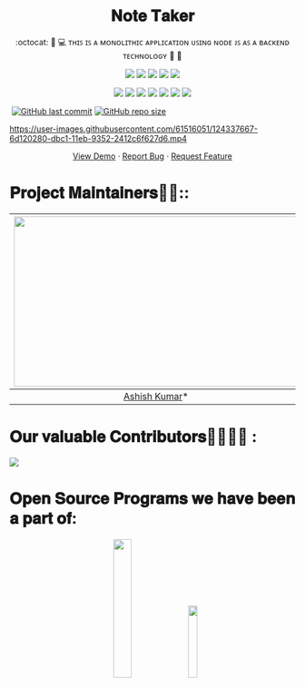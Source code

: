 <h1 align="center">𝐍𝐨𝐭𝐞 𝐓𝐚𝐤𝐞𝐫</h1>
<p align="center">
:octocat: 🌟 💻 ᴛʜɪꜱ ɪꜱ ᴀ ᴍᴏɴᴏʟɪᴛʜɪᴄ ᴀᴘᴘʟɪᴄᴀᴛɪᴏɴ ᴜꜱɪɴɢ ɴᴏᴅᴇ ᴊꜱ ᴀꜱ ᴀ ʙᴀᴄᴋᴇɴᴅ ᴛᴇᴄʜɴᴏʟᴏɢʏ 🎯 🚀<p>
<div align="center">

<a href="https://github.com/Ashish2030/E-Commerce-Website-Using-NodeJS"><img src="https://badges.frapsoft.com/os/v1/open-source.svg?v=103"></a>
<a href="https://github.com/Ashish2030/E-Commerce-Website-Using-NodeJS"><img src="https://img.shields.io/badge/Built%20by-developers%20%3C%2F%3E-0059b3"></a>
<a href="https://github.com/Ashish2030/E-Commerce-Website-Using-NodeJS"><img src="https://img.shields.io/static/v1.svg?label=Contributions&message=Welcome&color=yellow"></a>
<a href="https://github.com/smaranjitghose/"><img src="https://img.shields.io/badge/Maintained%3F-yes-brightgreen.svg?v=103"></a>
<a href="https://github.com/Ashish2030/E-Commerce-Website-Using-NodeJS/blob/master/LICENSE"><img src="https://img.shields.io/badge/license-MIT-blue.svg?v=103"></a>

<a href="https://github.com/Ashish2030/E-Commerce-Website-Using-NodeJS/graphs/contributors"><img src="https://img.shields.io/github/contributors/Ashish2030/E-Commerce-Website-Using-NodeJS?color=brightgreen"></a>
<a href="https://github.com/Ashish2030/E-Commerce-Website-Using-NodeJS/stargazers"><img src="https://img.shields.io/github/stars/Ashish2030/E-Commerce-Website-Using-NodeJS?color=0059b3"></a>
<a href="https://github.com/Ashish2030/E-Commerce-Website-Using-NodeJS/network/members"><img src="https://img.shields.io/github/forks/Ashish2030/E-Commerce-Website-Using-NodeJS?color=yellow"></a>
<a href="https://github.com/Ashish2030/E-Commerce-Website-Using-NodeJS/issues"><img src="https://img.shields.io/github/issues/Ashish2030/E-Commerce-Website-Using-NodeJS?color=0059b3"></a>
<a href="https://github.com/Ashish2030/E-Commerce-Website-Using-NodeJS/issues?q=is%3Aissue+is%3Aclosed"><img src="https://img.shields.io/github/issues-closed-raw/Ashish2030/E-Commerce-Website-Using-NodeJS?color=yellow"></a>
<a href="https://github.com/Ashish2030/E-Commerce-Website-Using-NodeJS/pulls"><img src="https://img.shields.io/github/issues-pr/Ashish2030/E-Commerce-Website-Using-NodeJS?color=brightgreen"></a>
<a href="https://github.com/Ashish2030/E-Commerce-Website-Using-NodeJS/pulls?q=is%3Apr+is%3Aclosed"><img src="https://img.shields.io/github/issues-pr-closed-raw/Ashish2030/E-Commerce-Website-Using-NodeJS?color=0059b3"></a> 
</div>

	
<!-- <p align="center">
 <a href="https://github.com/ashish2030/E-Commerce-Website-Using-NodeJS/fork" target="blank">
 <img src="https://img.shields.io/github/forks/ashish2030/E-Commerce-Website-Using-NodeJS?style=flat-square" alt="Swagger forks"/>
</a>
<a href="https://github.com/ashish2030/Swagger/stargazers" target="blank">
<img src="https://img.shields.io/github/stars/ashish2030/E-Commerce-Website-Using-NodeJS?style=flat-square" alt="EmailSender-Rest-API-Backend-Of-frontend-Using-javascript"/>
</a>
<a href="https://github.com/ashish2030/E-Commerce-Website-Using-NodeJS/issues" target="blank">
<img src="https://img.shields.io/github/issues/ashish2030/E-Commerce-Website-Using-NodeJS?style=flat-square" alt="EmailSender-Rest-API-Backend-Of-frontend-Using-javascript"/>
</a>
<a href="https://github.com/ashish2030/E-Commerce-Website-Using-NodeJS/pulls" target="blank">
<img src="https://img.shields.io/github/issues-pr/ashish2030/E-Commerce-Website-Using-NodeJS?style=flat-square" alt="EmailSender-Rest-API-Backend-Of-frontend-Using-javascript"/>
</a>
</p> -->


&nbsp;[![GitHub last commit](https://img.shields.io/github/last-commit/ashish2030/E-Commerce-Website-Using-NodeJS)](https://github.com/ashish2030/E-Commerce-Website-Using-NodeJS/commits/master)
[![GitHub repo size](https://img.shields.io/github/repo-size/ashish2030/E-Commerce-Website-Using-NodeJS)](https://github.com/ashish2030/E-Commerce-Website-Using-NodeJS/archive/master.zip)



https://user-images.githubusercontent.com/61516051/124337667-6d120280-dbc1-11eb-9352-2412c6f627d6.mp4



	

   <p align="center">
    <a href="https://www.careercup.com/question?id=5750856565653504" target="blank">View Demo</a>
    ·
    <a href="https://github.com/ashish2030/E-Commerce-Website-Using-NodeJS/issues/new/choose">Report Bug</a>
    ·
    <a href="https://github.com/ashish2030/E-Commerce-Website-Using-NodeJS/issues/new/choose">Request Feature</a>
</p>
<h1 align="left">𝐏𝐫𝐨𝐣𝐞𝐜𝐭 𝐌𝐚𝐢𝐧𝐭𝐚𝐢𝐧𝐞𝐫𝐬👨🏫::</h1>


| <img src = "https://github.com/Ashish2030/E-Commerce-Website-Using-NodeJS/blob/master/public/css/Assets/a.jpg" width = 500 height = 300> | <img src = "https://github.com/Ashish2030/E-Commerce-Website-Using-NodeJS/blob/master/public/css/Assets/_DSC0397.jpg" width = 500 height = 300> 
| :------------------------------------------------------------------------------------------: | :------------------------------------------------------------------------------------------: 
|                    [Ashish Kumar](https://github.com/Ashish2030)\*                   |     [Riya Panhotra](https://github.com/Riya-Panhotra)\*     |

## 
<h1 align="left">𝐎𝐮𝐫 𝐯𝐚𝐥𝐮𝐚𝐛𝐥𝐞 𝐂𝐨𝐧𝐭𝐫𝐢𝐛𝐮𝐭𝐨𝐫𝐬👩‍💻👨‍💻 :</h1>

<a href="https://github.com/ashish2030/awesome-portfolio-websites/graphs/contributors">
  <img src="https://contributors-img.web.app/image?repo=ashish2030/E-Commerce-Website-Using-NodeJS" />
</a>

<h1 align="left">𝐎𝐩𝐞𝐧 𝐒𝐨𝐮𝐫𝐜𝐞 𝐏𝐫𝐨𝐠𝐫𝐚𝐦𝐬 𝐰𝐞 𝐡𝐚𝐯𝐞 𝐛𝐞𝐞𝐧 𝐚 𝐩𝐚𝐫𝐭 𝐨𝐟:</h1>

<p align="center">
<a href="https://letsgrowmore.in/soc/"><img src="https://github.com/Ashish2030/E-Commerce-Website-Using-NodeJS/blob/master/public/css/Assets/lgmsoc.png" width="25%"></a>&nbsp;&nbsp;&nbsp;
<a href="https://letsgrowmore.in/soc/"><img src="https://github.com/Ashish2030/E-Commerce-Website-Using-NodeJS/blob/master/public/css/Assets/output-onlinepngtools.png" width="18%"></a>
	
</p>

